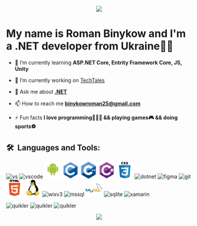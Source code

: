 <p align="center">
  <img src="https://capsule-render.vercel.app/api?type=waving&height=175&color=gradient&text=Hi%20there!&fontAlignY=38&animation=twinkling&fontColor=fff&textBg=false"/>
</p>

<h1 align="left">My name is Roman Binykow and I'm a .NET developer from Ukraine💙💛</h2>

- 🌱 I’m currently learning **ASP.NET Core, Entrity Framework Core, JS, Unity**

- 🔭 I’m currently working on [TechTales](https://github.com/Quikler/TechTales)

- 💬 Ask me about <a href="https://dotnet.microsoft.com/">**.NET**</a>

- 📫 How to reach me **binykowroman25@gmail.com**

- ⚡ Fun facts **I love programming👨🏻‍💻 && playing games🎮 && doing sports⚽**

<!-- Languages and Tools -->
<h2> 🛠️ &nbsp;Languages and Tools:</h2>
<p>
  <img src="https://upload.wikimedia.org/wikipedia/commons/2/2c/Visual_Studio_Icon_2022.svg" alt="vs" width="45" height="45" />
  <img src="https://cdn.jsdelivr.net/gh/devicons/devicon/icons/vscode/vscode-original.svg" alt="vscode" width="45" height="45"/>
  <img src="https://raw.githubusercontent.com/devicons/devicon/master/icons/android/android-original-wordmark.svg" alt="android" width="45" height="45"/>
  <img src="https://raw.githubusercontent.com/devicons/devicon/master/icons/c/c-original.svg" alt="c" width="45" height="45" />
  <img src="https://raw.githubusercontent.com/devicons/devicon/master/icons/cplusplus/cplusplus-original.svg" alt="cplusplus" width="45" height="45"/>
      <img src="https://raw.githubusercontent.com/devicons/devicon/master/icons/csharp/csharp-original.svg" alt="csharp" width="45" height="45"/>
      <img src="https://raw.githubusercontent.com/devicons/devicon/master/icons/css3/css3-original-wordmark.svg" alt="css3" width="45" height="45"/>
      <img src="https://upload.wikimedia.org/wikipedia/commons/7/7d/Microsoft_.NET_logo.svg" alt="dotnet" width="45" height="45"/>
      <img src="https://www.vectorlogo.zone/logos/figma/figma-icon.svg" alt="figma" width="45" height="45"/>
      <img src="https://www.vectorlogo.zone/logos/git-scm/git-scm-icon.svg" alt="git" width="45" height="45"/>
      <img src="https://raw.githubusercontent.com/devicons/devicon/master/icons/html5/html5-original-wordmark.svg" alt="html5" width="45" height="45"/>
      <img src="https://raw.githubusercontent.com/devicons/devicon/master/icons/linux/linux-original.svg" alt="linux" width="45" height="45"/>
      <img src="https://upload.wikimedia.org/wikipedia/commons/1/18/WiX_logo_%282016%2C_black%29.svg" alt="wixv3" width="45" height="45" />
      <img src="https://www.svgrepo.com/show/303229/microsoft-sql-server-logo.svg" alt="mssql" width="45" height="45"/>
      <img src="https://raw.githubusercontent.com/devicons/devicon/master/icons/mysql/mysql-original-wordmark.svg" alt="mysql" width="45" height="45"/>
      <img src="https://www.vectorlogo.zone/logos/sqlite/sqlite-icon.svg" alt="sqlite" width="45" height="45"/>
      <img src="https://raw.githubusercontent.com/detain/svg-logos/780f25886640cef088af994181646db2f6b1a3f8/svg/xamarin.svg" alt="xamarin" width="45" height="45"/>
</p>

<!-- Stats -->
<img src="https://github-readme-stats.vercel.app/api/top-langs?username=quikler&show_icons=true&locale=en&layout=compact&theme=radical" alt="quikler"  />
<img src="https://github-readme-stats.vercel.app/api?username=quikler&show_icons=true&locale=en&theme=radical&rank_icon=github" alt="quikler" />
<img src="https://github-readme-streak-stats.herokuapp.com/?user=quikler&show_icons=true&theme=radical" alt="quikler" />

<!-- Footer -->
<p align="center">
  <img src="https://capsule-render.vercel.app/api?type=waving&height=175&color=gradient&fontAlignY=38&animation=twinkling&fontColor=fff&textBg=false&section=footer"/>
</p>
